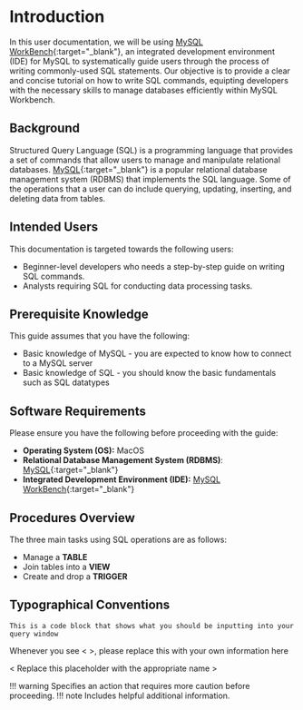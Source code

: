 # Introduction

In this user documentation, we will be using [MySQL WorkBench](https://www.mysql.com/products/workbench/){:target="_blank"}, an integrated development environment (IDE) for MySQL to systematically guide users through the process of writing commonly-used SQL statements. Our objective is to provide a clear and concise tutorial on how to write SQL commands, equipting developers with the necessary skills to manage databases efficiently within MySQL Workbench.

## Background

Structured Query Language (SQL) is a programming language that provides a set of commands that allow users to manage and manipulate relational databases. [MySQL](https://www.mysql.com/){:target="_blank"} is a popular relational database management system (RDBMS) that implements the SQL language. Some of the operations that a user can do include querying, updating, inserting, and deleting data from tables. 


## Intended Users
This documentation is targeted towards the following users:

- Beginner-level developers who needs a step-by-step guide on writing SQL commands.
- Analysts requiring SQL for conducting data processing tasks.

## Prerequisite Knowledge
This guide assumes that you have the following:

- Basic knowledge of MySQL - you are expected to know how to connect to a MySQL server
- Basic knowledge of SQL - you should know the basic fundamentals such as SQL datatypes

## Software Requirements
Please ensure you have the following before proceeding with the guide:

- **Operating System (OS):** MacOS
- **Relational Database Management System (RDBMS)**: [MySQL](https://dev.mysql.com/downloads/mysql/){:target="_blank"}
- **Integrated Development Environment (IDE):** [MySQL WorkBench](https://dev.mysql.com/downloads/workbench/){:target="_blank"}

## Procedures Overview
The three main tasks using SQL operations are as follows:

- Manage a **TABLE**
- Join tables into a **VIEW**
- Create and drop a **TRIGGER**

## Typographical Conventions

``` This is a code block that shows what you should be inputting into your query window ```

Whenever you see <  >, please replace this with your own information here

< Replace this placeholder with the appropriate name >  

!!! warning
    Specifies an action that requires more caution before proceeding.
!!! note
    Includes helpful additional information.


